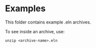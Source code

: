 # Examples

This folder contains example .eln archives.

To see inside an archive, use:

~~~
unzip <archive-name>.eln
~~~
